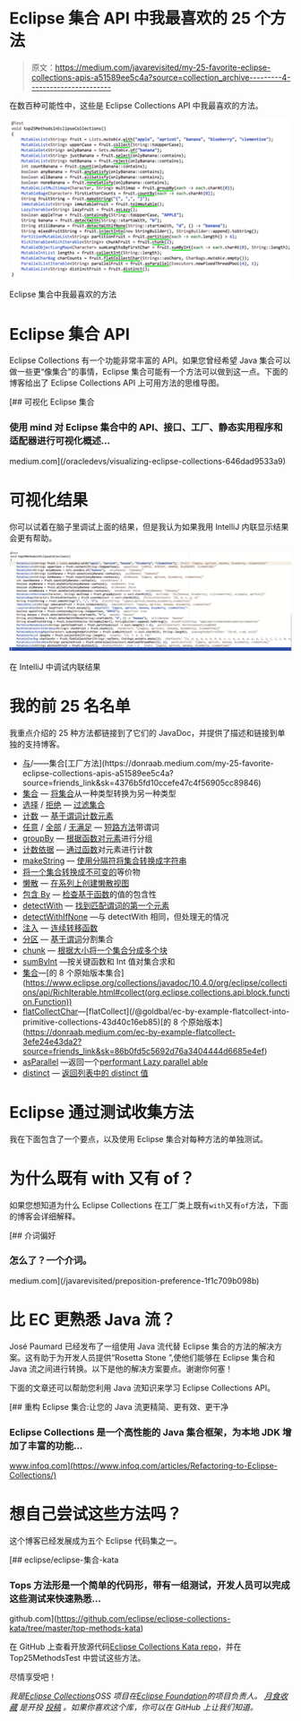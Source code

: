 # Eclipse 集合 API 中我最喜欢的 25 个方法

> 原文：<https://medium.com/javarevisited/my-25-favorite-eclipse-collections-apis-a51589ee5c4a?source=collection_archive---------4----------------------->

在数百种可能性中，这些是 Eclipse Collections API 中我最喜欢的方法。

![](img/ba57ba78577263f3b0cd18bc6a060c3d.png)

Eclipse 集合中我最喜欢的方法

# Eclipse 集合 API

Eclipse Collections 有一个功能非常丰富的 API。如果您曾经希望 Java 集合可以做一些更“像集合”的事情，Eclipse 集合可能有一个方法可以做到这一点。下面的博客给出了 Eclipse Collections API 上可用方法的思维导图。

[](/oracledevs/visualizing-eclipse-collections-646dad9533a9) [## 可视化 Eclipse 集合

### 使用 mind 对 Eclipse 集合中的 API、接口、工厂、静态实用程序和适配器进行可视化概述…

medium.com](/oracledevs/visualizing-eclipse-collections-646dad9533a9) 

# 可视化结果

你可以试着在脑子里调试上面的结果，但是我认为如果我用 IntelliJ 内联显示结果会更有帮助。

![](img/4e4e14693116fae8d653ce4508224f0a.png)

在 IntelliJ 中调试内联结果

# 我的前 25 名名单

我重点介绍的 25 种方法都链接到了它们的 JavaDoc，并提供了描述和链接到单独的支持博客。

*   [与](https://www.eclipse.org/collections/javadoc/10.4.0/org/eclipse/collections/api/factory/list/MutableListFactory.html#with(T...))/——集合[工厂方法](https://donraab.medium.com/my-25-favorite-eclipse-collections-apis-a51589ee5c4a?source=friends_link&sk=4376b5fd10ccefe47c4f56905cc89846)
*   [集合](https://www.eclipse.org/collections/javadoc/10.4.0/org/eclipse/collections/api/RichIterable.html#collect(org.eclipse.collections.api.block.function.Function)) — [将集合](https://donraab.medium.com/ec-by-example-collect-262a46030c49?source=friends_link&sk=8e4a6aee340389976c787f41c13b9f4c)从一种类型转换为另一种类型
*   [选择](https://www.eclipse.org/collections/javadoc/10.4.0/org/eclipse/collections/api/RichIterable.html#select(org.eclipse.collections.api.block.predicate.Predicate)) / [拒绝](https://www.eclipse.org/collections/javadoc/10.4.0/org/eclipse/collections/api/RichIterable.html#reject(org.eclipse.collections.api.block.predicate.Predicate)) — [过滤集合](https://donraab.medium.com/ec-by-example-filtering-4f14b906f718?source=friends_link&sk=1594797d204bcb37f59f70cf5b2454ef)
*   [计数](https://www.eclipse.org/collections/javadoc/10.4.0/org/eclipse/collections/api/RichIterable.html#count(org.eclipse.collections.api.block.predicate.Predicate)) — [基于谓词计数元素](https://donraab.medium.com/ec-by-example-counting-688dfaaf513c?source=friends_link&sk=ffee0e8ed0a363e72f4a2430b7d21d78https://donraab.medium.com/ec-by-example-counting-688dfaaf513c?source=friends_link&sk=ffee0e8ed0a363e72f4a2430b7d21d78https://donraab.medium.com/ec-by-example-counting-688dfaaf513c?source=friends_link&sk=ffee0e8ed0a363e72f4a2430b7d21d78https://donraab.medium.com/ec-by-example-counting-688dfaaf513c?source=friends_link&sk=ffee0e8ed0a363e72f4a2430b7d21d78)
*   [任意](https://www.eclipse.org/collections/javadoc/10.4.0/org/eclipse/collections/api/RichIterable.html#anySatisfy(org.eclipse.collections.api.block.predicate.Predicate)) / [全部](https://www.eclipse.org/collections/javadoc/10.4.0/org/eclipse/collections/api/RichIterable.html#allSatisfy(org.eclipse.collections.api.block.predicate.Predicate)) / [无满足](https://www.eclipse.org/collections/javadoc/10.4.0/org/eclipse/collections/api/RichIterable.html#noneSatisfy(org.eclipse.collections.api.block.predicate.Predicate)) — [短路方法](https://donraab.medium.com/ec-by-example-short-circuiting-methods-e60121bc5a?source=friends_link&sk=5ecb3da7c269dd43ba3f207443c88505)带谓词
*   [groupBy](https://www.eclipse.org/collections/javadoc/10.4.0/org/eclipse/collections/api/RichIterable.html#groupBy(org.eclipse.collections.api.block.function.Function)) — [根据函数对元素](/oracledevs/ec-by-example-groupby-7ca219358c3b?source=friends_link&sk=a2784eaa165bef00d6324dba4b403ef8)进行分组
*   [计数依据](https://www.eclipse.org/collections/javadoc/10.4.0/org/eclipse/collections/api/RichIterable.html#countBy(org.eclipse.collections.api.block.function.Function)) — [通过函数](/oracledevs/ec-by-example-countby-a2d6411e95e1?source=friends_link&sk=4c2605cfab962b8cb977b25e9e4a5d5d)对元素进行计数
*   [makeString](https://www.eclipse.org/collections/javadoc/10.4.0/org/eclipse/collections/api/RichIterable.html#makeString(java.lang.String,java.lang.String,java.lang.String)) — [使用分隔符将集合转换成字符串](https://dzone.com/articles/jvm-advent-calendar-hidden-treasures-of-eclipse-co)
*   [将一个集合转换成不可变的](https://www.eclipse.org/collections/javadoc/10.4.0/org/eclipse/collections/api/list/MutableList.html#toImmutable())等价物
*   [懒散](https://www.eclipse.org/collections/javadoc/10.4.0/org/eclipse/collections/api/RichIterable.html#asLazy()) — [在系列上创建懒散视图](https://donraab.medium.com/lazy-and-inexhaustible-f41ffda857dc?source=friends_link&sk=5c9ff9618a6a0acaaa714a3819cda2aa)
*   [包含 By](https://www.eclipse.org/collections/javadoc/10.4.0/org/eclipse/collections/api/RichIterable.html#containsBy(org.eclipse.collections.api.block.function.Function,V)) — [检查基于函数](/javarevisited/fusing-methods-for-productivity-c15c9eb2d666?source=friends_link&sk=ddde162c6aab068bda4619266d3b3bfb)的值的包含性
*   [detectWith](https://www.eclipse.org/collections/javadoc/10.4.0/org/eclipse/collections/api/RichIterable.html#detectWith(org.eclipse.collections.api.block.predicate.Predicate2,P)) — [找到匹配谓词的第一个元素](https://donraab.medium.com/ec-by-example-detect-a764c241bb81?source=friends_link&sk=5cb52ff4181d32b229a0e93e5b4d068d)
*   [detectWithIfNone](https://www.eclipse.org/collections/javadoc/10.4.0/org/eclipse/collections/api/RichIterable.html#detectWithIfNone(org.eclipse.collections.api.block.predicate.Predicate2,P,org.eclipse.collections.api.block.function.Function0)) —与 detectWith 相同，但处理无的情况
*   [注入](https://www.eclipse.org/collections/javadoc/10.4.0/org/eclipse/collections/api/RichIterable.html#injectInto(IV,org.eclipse.collections.api.block.function.Function2)) — [连续转移函数](https://donraab.medium.com/ec-by-example-injectinto-923a35c3b0cd?source=friends_link&sk=730f9e02a2622fa8fb9cba009b226ede)
*   [分区](https://www.eclipse.org/collections/javadoc/10.4.0/org/eclipse/collections/api/RichIterable.html#partition(org.eclipse.collections.api.block.predicate.Predicate)) — [基于谓词](https://donraab.medium.com/ec-by-example-partitioning-d2704f826e66?source=friends_link&sk=bac93f4516d88e47b719fcc778f40b79)分割集合
*   [chunk](https://www.eclipse.org/collections/javadoc/10.4.0/org/eclipse/collections/api/RichIterable.html#chunk(int)) — [根据大小将一个集合分成多个块](https://dzone.com/articles/jvm-calendar-hidden-treasures-of-eclipse-collectio)
*   [sumByInt](https://www.eclipse.org/collections/javadoc/10.4.0/org/eclipse/collections/api/RichIterable.html#sumByInt(org.eclipse.collections.api.block.function.Function,org.eclipse.collections.api.block.function.primitive.IntFunction)) —按关键函数和 Int 值对集合求和
*   [集合](https://www.eclipse.org/collections/javadoc/10.4.0/org/eclipse/collections/api/RichIterable.html#collectInt(org.eclipse.collections.api.block.function.primitive.IntFunction))—[的 8 个原始版本集合](https://www.eclipse.org/collections/javadoc/10.4.0/org/eclipse/collections/api/RichIterable.html#collect(org.eclipse.collections.api.block.function.Function))
*   [flatCollectChar](https://www.eclipse.org/collections/javadoc/10.4.0/org/eclipse/collections/api/RichIterable.html#flatCollectChar(org.eclipse.collections.api.block.function.Function,R))—[flatCollect](/@goldbal/ec-by-example-flatcollect-into-primitive-collections-43d40c16eb85)[的 8 个原始版本](https://donraab.medium.com/ec-by-example-flatcollect-3efe24e43da2?source=friends_link&sk=86b0fd5c5692d76a3404444d6685e4ef)
*   [asParallel](https://www.eclipse.org/collections/javadoc/10.4.0/org/eclipse/collections/api/list/ListIterable.html#asParallel(java.util.concurrent.ExecutorService,int)) —返回一个[performant Lazy parallel able](https://www.infoq.com/presentations/java-streams-scala-parallel-collections/)
*   [distinct](https://www.eclipse.org/collections/javadoc/10.4.0/org/eclipse/collections/api/list/MutableList.html#distinct()) — [返回列表中的 distinct 值](https://dzone.com/articles/jvm-calendar-hidden-treasures-of-eclipse-collectio)

# Eclipse 通过测试收集方法

我在下面包含了一个要点，以及使用 Eclipse 集合对每种方法的单独测试。

# 为什么既有 with 又有 of？

如果您想知道为什么 Eclipse Collections 在工厂类上既有`with`又有`of`方法，下面的博客会详细解释。

[](/javarevisited/preposition-preference-1f1c709b098b) [## 介词偏好

### 怎么了？一个介词。

medium.com](/javarevisited/preposition-preference-1f1c709b098b) 

# 比 EC 更熟悉 Java 流？

José Paumard 已经发布了一组使用 Java 流代替 Eclipse 集合的方法的解决方案。这有助于为开发人员提供“Rosetta Stone ”,使他们能够在 Eclipse 集合和 Java 流之间进行转换。以下是他的解决方案要点。谢谢你何塞！

下面的文章还可以帮助您利用 Java 流知识来学习 Eclipse Collections API。

[](https://www.infoq.com/articles/Refactoring-to-Eclipse-Collections/) [## 重构 Eclipse 集合:让您的 Java 流更精简、更有效、更干净

### Eclipse Collections 是一个高性能的 Java 集合框架，为本地 JDK 增加了丰富的功能…

www.infoq.com](https://www.infoq.com/articles/Refactoring-to-Eclipse-Collections/) 

# 想自己尝试这些方法吗？

这个博客已经发展成为五个 Eclipse 代码集之一。

[](https://github.com/eclipse/eclipse-collections-kata/tree/master/top-methods-kata) [## eclipse/eclipse-集合-kata

### Tops 方法形是一个简单的代码形，带有一组测试，开发人员可以完成这些测试来快速熟悉…

github.com](https://github.com/eclipse/eclipse-collections-kata/tree/master/top-methods-kata) 

在 GitHub 上查看开放源代码[Eclipse Collections Kata repo](https://github.com/eclipse/eclipse-collections-kata)，并在 Top25MethodsTest 中尝试这些方法。

尽情享受吧！

*我是*[*Eclipse Collections*](https://github.com/eclipse/eclipse-collections)*OSS 项目在*[*Eclipse Foundation*](https://projects.eclipse.org/projects/technology.collections)*的项目负责人。* [*月食收藏*](https://github.com/eclipse/eclipse-collections) *是开投* [*投稿*](https://github.com/eclipse/eclipse-collections/blob/master/CONTRIBUTING.md) *。如果你喜欢这个库，你可以在 GitHub 上让我们知道。*
